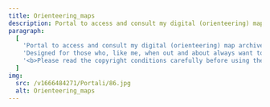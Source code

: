 ```yaml
---
title: Orienteering_maps
description: Portal to access and consult my digital (orienteering) map archive.
paragraph:
  [
    'Portal to access and consult my digital (orienteering) map archive.<br>',
    'Designed for those who, like me, when out and about always want to visit new places but with an orienteering map underneath.',
    '<b>Please read the copyright conditions carefully before using the maps.</b>',
  ]
img:
  src: /v1666484271/Portali/86.jpg
  alt: Orienteering_maps
---
```

